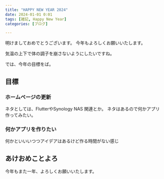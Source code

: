 ```yaml
---
title: "HAPPY NEW YEAR 2024"
date: 2024-01-01 0:01
tags: [雑記, Happy New Year]
categories: [ブログ]

---
```


明けましておめでとうございます。
今年もよろしくお願いいたします。

気温の上下で体の調子を崩さないようにしたいですね。

では、今年の目標をば。

## 目標

### ホームページの更新

ネタとしては、FlutterやSynology NAS 関連とか。
ネタはあるので何かアプリ作ってみたい。

### 何かアプリを作りたい

何かといいいつつアイデアはあるけど作る時間がない感じ

## あけおめことよろ

今年もまた一年、よろしくお願いいたします。
